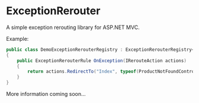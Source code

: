 # ExceptionRerouter
A simple exception rerouting library for ASP.NET MVC.

Example:
```csharp
public class DemoExceptionRerouterRegistry : ExceptionRerouterRegistry<ProductNotFoundException>
{
    public ExceptionRerouterRule OnException(IRerouteAction actions)
    {
        return actions.RedirectTo("Index", typeof(ProductNotFoundController)).WithStatusCode(HttpStatusCode.NotFound);
    }
}
```

More information coming soon...
